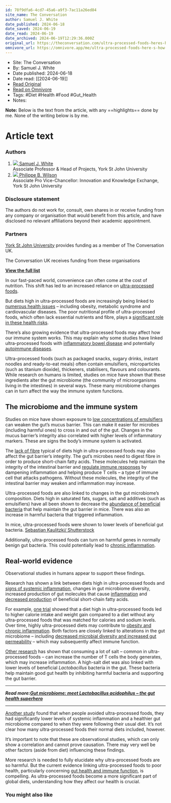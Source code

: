 ```yaml
---
id: 78f9dfa6-4cd7-45a6-a9f3-7ac11a26ed84
site_name: The Conversation
author: Samuel J. White
date_published: 2024-06-18
date_saved: 2024-06-19
date_read: 2024-06-19
date_archived: 2024-06-19T12:29:36.000Z
original_url: https://theconversation.com/ultra-processed-foods-heres-how-they-may-affect-the-way-the-immune-system-functions-231884
omnivore_url: https://omnivore.app/me/ultra-processed-foods-here-s-how-they-may-affect-the-way-the-imm-19030774099
---
```


 - Site: The Conversation
 - By: Samuel J. White
 - Date published: 2024-06-18
 - Date read: [[2024-06-19]]
 - [Read Original](https://theconversation.com/ultra-processed-foods-heres-how-they-may-affect-the-way-the-immune-system-functions-231884)
 - [Read on Omnivore](https://omnivore.app/me/ultra-processed-foods-here-s-how-they-may-affect-the-way-the-imm-19030774099)
 - Tags:  #Diet  #Health  #Food  #Gut_Health 
 - Notes: 

**Note:** Below is the text from the article, with any ==highlights== done by me. None of the writing below is by me.

# Article text
### Authors

1. [ ![](https://proxy-prod.omnivore-image-cache.app/0x0,sNYJThmBaARIbbnHHxBKjU5JkKU-k1pP5kCIEuRz8Mdk/https://cdn.theconversation.com/avatars/856869/width170/image-20220802-15-kesov.jpg)  Samuel J. White ](https://theconversation.com/profiles/samuel-j-white-856869)  
 Associate Professor & Head of Projects, York St John University
2. [ ![](https://proxy-prod.omnivore-image-cache.app/0x0,stBXds54qtjLLZm7y5kL1gMUQ9xf9BzYPi7h5DxxM1yw/https://cdn.theconversation.com/avatars/1183516/width170/image-20220802-9575-9oy7yj.jpg)  Philippe B. Wilson ](https://theconversation.com/profiles/philippe-b-wilson-1183516)  
 Associate Pro Vice-Chancellor: Innovation and Knowledge Exchange, York St John University

### Disclosure statement

The authors do not work for, consult, own shares in or receive funding from any company or organisation that would benefit from this article, and have disclosed no relevant affiliations beyond their academic appointment.

### Partners

[](https://theconversation.com/institutions/york-st-john-university-833)

[York St John University](https://theconversation.com/institutions/york-st-john-university-833) provides funding as a member of The Conversation UK.

The Conversation UK receives funding from these organisations

[**View the full list**](https://theconversation.com/uk/partners)

In our fast-paced world, convenience can often come at the cost of nutrition. This shift has led to an increased reliance on [ultra-processed foods](https://www.nature.com/articles/s41575-024-00893-5). 

But diets high in ultra-processed foods are increasingly being linked to [numerous health issues](https://www.sciencedirect.com/science/article/pii/S0261561424001225) – including obesity, metabolic syndrome and cardiovascular diseases. The poor nutritional profile of ultra-processed foods, which often lack essential nutrients and fibre, plays a [significant role in these health risks](https://www.bmj.com/content/378/bmj.o1972.full).

There’s also growing evidence that ultra-processed foods may affect how our immune system works. This may explain why some studies have linked ultra-processed foods with [inflammatory bowel disease](https://www.sciencedirect.com/science/article/abs/pii/S154235652400168X) and potentially [autoimmune diseases](https://www.nature.com/articles/s41430-023-01271-1). 

Ultra-processed foods (such as packaged snacks, sugary drinks, instant noodles and ready-to-eat meals) often contain emulsifiers, microparticles (such as titanium dioxide), thickeners, stabilisers, flavours and colourants. While research on humans is limited, studies on mice have shown that these ingredients alter the gut microbiome (the community of microorganisms living in the intestines) in several ways. These many microbiome changes can in turn affect the way the immune system functions.

## The microbiome and the immune system

Studies on mice have shown exposure to [low concentrations of emulsifiers](https://www.nature.com/articles/s41575-024-00893-5) can weaken the gut’s mucus barrier. This can make it easier for microbes (including harmful ones) to cross in and out of the gut. Changes in the mucus barrier’s integrity also correlated with higher levels of inflammatory markers. These are signs the body’s immune system is activated.

The [lack of fibre](https://pubmed.ncbi.nlm.nih.gov/34684391/) typical of diets high in ultra-processed foods may also affect the gut barrier’s integrity. The gut’s microbes need to digest fibre in order to produce short-chain fatty acids. These molecules help maintain the integrity of the intestinal barrier and [regulate immune responses](https://www.ncbi.nlm.nih.gov/pmc/articles/PMC10058108/) by dampening inflammation and helping produce T cells – a type of immune cell that attacks pathogens. Without these molecules, the integrity of the intestinal barrier may weaken and inflammation may increase.

Ultra-processed foods are also linked to changes in the gut microbiome’s composition. Diets high in saturated fats, sugars, salt and additives (such as emulsifiers) have all been shown to decrease the [abundance of beneficial bacteria](https://www.cell.com/cell-host-microbe/fulltext/S1931-3128%2822%2900038-5?%5FreturnURL=https%3A%2F%2Flinkinghub.elsevier.com%2Fretrieve%2Fpii%2FS1931312822000385%3Fshowall%3Dtrue) that help maintain the gut barrier in mice. There was also an increase in harmful bacteria that triggered inflammation. 

In mice, ultra-processed foods were shown to lower levels of beneficial gut bacteria. [Sebastian Kaulitzki/ Shutterstock](https://www.shutterstock.com/image-illustration/3d-rendered-medical-illustration-microbiome-small-2221001821) 

Additionally, ultra-processed foods can turn on harmful genes in normally benign gut bacteria. This could potentially lead to [chronic inflammation](https://www.cell.com/cell-reports/fulltext/S2211-1247%2820%2931218-3?%5FreturnURL=https%3A%2F%2Flinkinghub.elsevier.com%2Fretrieve%2Fpii%2FS2211124720312183%3Fshowall%3Dtrue).

## Real-world evidence

Observational studies in humans appear to support these findings. 

Research has shown a link between diets high in ultra-processed foods and [signs of systemic inflammation](https://www.ncbi.nlm.nih.gov/pmc/articles/PMC6007010/), changes in gut microbiome diversity, increased production of gut molecules that cause [inflammation](https://www.nature.com/articles/nature24628) and [decreased production](https://www.ncbi.nlm.nih.gov/pmc/articles/PMC6363527/) of beneficial short-chain fatty acids.

For example, [one trial](https://bmjopen.bmj.com/content/14/3/e079027.abstract) showed that a diet high in ultra-processed foods led to higher calorie intake and weight gain compared to a diet without any ultra-processed foods that was matched for calories and sodium levels. Over time, highly ultra-processed diets may contribute to [obesity and chronic inflammation](https://www.mdpi.com/2072-6643/14/1/23). Both factors are closely linked to alterations in the gut microbiome – including [decreased microbial diversity and increased gut permeability](https://www.nature.com/articles/s41577-024-01049-x#:%7E:text=Ultra%2Dprocessed%20foods%20%28UPFs%29,disease%20and%20potentially%20autoimmune%20disease.) – which may subsequently affect immune function. 

[Other research](https://www.nature.com/articles/nature24628) has shown that consuming a lot of salt – common in ultra-processed foods – can increase the number of T cells the body generates, which may increase inflammation. A high-salt diet was also linked with lower levels of beneficial _Lactobacillus_ bacteria in the gut. These bacteria help maintain good gut health by inhibiting harmful bacteria and supporting the gut barrier. 

---

 _**Read more:[Gut microbiome: meet Lactobacillus acidophilus – the gut health superhero](https://theconversation.com/gut-microbiome-meet-lactobacillus-acidophilus-the-gut-health-superhero-213926)**_ 

---

[Another study](https://www.sciencedirect.com/science/article/abs/pii/S0261561422003144) found that when people avoided ultra-processed foods, they had significantly lower levels of systemic inflammation and a healthier gut microbiome compared to when they were following their usual diet. It’s not clear how many ultra-processed foods their normal diets included, however.

It’s important to note that these are observational studies, which can only show a correlation and cannot prove causation. There may very well be other factors (aside from diet) influencing these findings. 

More research is needed to fully elucidate why ultra-processed foods are so harmful. But the current evidence linking ultra-processed foods to poor health, particularly concerning [gut health and immune function](https://www.nature.com/articles/s41577-024-01049-x#:%7E:text=Ultra%2Dprocessed%20foods%20%28UPFs%29,disease%20and%20potentially%20autoimmune%20disease.), is compelling. As ultra-processed foods become a more significant part of global diets, understanding how they affect our health is crucial.

### You might also like